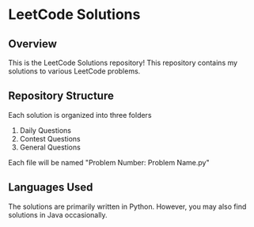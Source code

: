 # LeetCode Solutions


## Overview
This is the LeetCode Solutions repository! This repository contains my solutions to various LeetCode problems.

## Repository Structure
Each solution is organized into three folders
1.  Daily Questions
2.  Contest Questions
3.  General Questions

Each file will be named "Problem Number: Problem Name.py"

## Languages Used
The solutions are primarily written in Python. However, you may also find solutions in Java occasionally.

